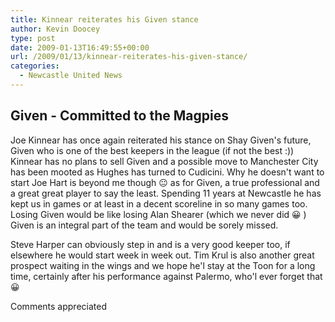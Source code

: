 ```yaml
---
title: Kinnear reiterates his Given stance
author: Kevin Doocey
type: post
date: 2009-01-13T16:49:55+00:00
url: /2009/01/13/kinnear-reiterates-his-given-stance/
categories:
  - Newcastle United News
---
```


## Given - Committed to the Magpies

Joe Kinnear has once again reiterated his stance on Shay Given's future, Given who is one of the best keepers in the league (if not the best :)) Kinnear has no plans to sell Given and a possible move to Manchester City has been mooted as Hughes has turned to Cudicini. Why he doesn't want to start Joe Hart is beyond me though 😐 as for Given, a true professional and a great great player to say the least. Spending 11 years at Newcastle he has kept us in games or at least in a decent scoreline in so many games too. Losing Given would be like losing Alan Shearer (which we never did 😀 ) Given is an integral part of the team and would be sorely missed.

Steve Harper can obviously step in and is a very good keeper too, if elsewhere he would start week in week out. Tim Krul is also another great prospect waiting in the wings and we hope he'l stay at the Toon for a long time, certainly after his performance against Palermo, who'l ever forget that 😀

Comments appreciated
